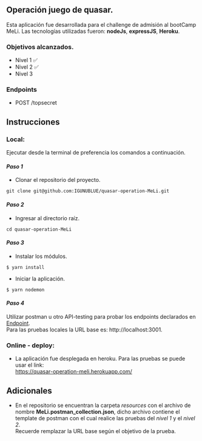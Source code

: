 ## Operación juego de quasar.
Esta aplicación fue desarrollada para el challenge de admisión al bootCamp MeLi.
Las tecnologías utilizadas fueron: **nodeJs**, **expressJS**, **Heroku**.

### Objetivos alcanzados.
- Nivel 1 ✅
- Nivel 2 ✅
- Nivel 3

### Endpoints
- POST /topsecret
<!-- - POST /topsecret_split -->
<!-- - GET /topsecret_split -->

## Instrucciones
### Local:
Ejecutar desde la terminal de preferencia los comandos a continuación.

#### _Paso 1_
- Clonar el repositorio del proyecto.
```termina
git clone git@github.com:IGUNUBLUE/quasar-operation-MeLi.git
```

#### _Paso 2_
- Ingresar al directorio raíz.
```termina
cd quasar-operation-MeLi
```

#### _Paso 3_
- Instalar los módulos.
```terminal
$ yarn install
```
- Iniciar la aplicación.
```terminal
$ yarn nodemon
```

#### _Paso 4_
Utilizar postman u otro API-testing para probar los endpoints declarados en [Endpoint](https://github.com/IGUNUBLUE/quasar-operation-MeLi#endpoints).</br>
Para las pruebas locales la URL base es: http://localhost:3001.

### Online - deploy:
- La aplicación fue desplegada en heroku. Para las pruebas se puede usar el link:</br>
https://quasar-operation-meli.herokuapp.com/

## Adicionales
- En el repositorio se encuentran la carpeta *resources* con el archivo de nombre **MeLi.postman_collection.json**, dicho archivo contiene el template de postman con el cual realice las pruebas del _nivel 1_ y el _nivel 2_.</br>
Recuerde remplazar la URL base según el objetivo de la prueba.
